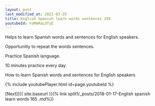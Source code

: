 ```yaml
---
layout: post
last_modified_at: 2021-03-29
title: English Spanish learn words sentences 158 
youtubeId: YoMARaLdfyE
---
```

 
 
Helps to learn Spanish words and sentences for English speakers.

Opportunitiy to repeat the words sentences. 

Practice Spanish language. 
 
10 minutes practice every day. 
 
How to learn Spanish words and sentences for English speakers 
 
{% include youtubePlayer.html id=page.youtubeId %}
 
 
[Next]({{ site.baseurl }}{% link  split1/_posts/2018-01-17-English spanish learn words 165 .md%})
 
